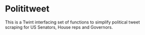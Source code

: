 # Polititweet

This is a Twint interfacing set of functions to simplify political tweet scraping for
US Senators, House reps and Governors.
